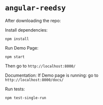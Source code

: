 # `angular-reedsy`


After downloading the repo: 

Install dependencies: 
```
npm install 
```

Run Demo Page: 
```
npm start
``` 
Then go to `http://localhost:8000/`

Documentation: 
If Demo page is running: go to `http://localhost:8000/docs/`

Run tests: 
```
npm test-single-run
```

